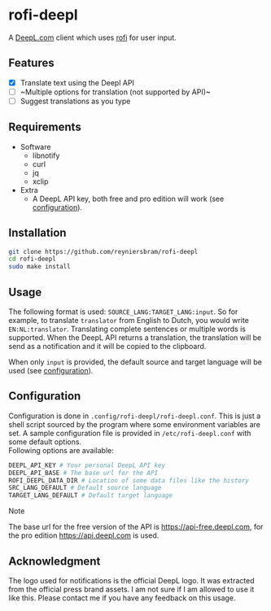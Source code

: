 # rofi-deepl

A [DeepL.com](https://www.deepl.com) client which uses 
[rofi](https://davatorium.github.io/rofi/) for user input.

## Features

- [x] Translate text using the Deepl API
- [ ] ~Multiple options for translation (not supported by API)~
- [ ] Suggest translations as you type

## Requirements

- Software
    - libnotify
    - curl
    - jq
    - xclip
- Extra
    - A DeepL API key, both free and pro edition will work (see 
    [configuration](#configuration)).

## Installation

```sh
git clone https://github.com/reyniersbram/rofi-deepl
cd rofi-deepl
sudo make install
```

## Usage

The following format is used: `SOURCE_LANG:TARGET_LANG:input`. So for example, 
to translate `translator` from English to Dutch, you would write 
`EN:NL:translator`. Translating complete sentences or multiple words is 
supported. When the DeepL API returns a translation, the translation will be 
send as a notification and it will be copied to the clipboard.

When only `input` is provided, the default source and target language will be 
used (see [configuration](#configuration)).

## Configuration

Configuration is done in `.config/rofi-deepl/rofi-deepl.conf`. This is just 
a shell script sourced by the program where some environment variables are set. 
A sample configuration file is provided in `/etc/rofi-deepl.conf` with some 
default options.  
Following options are available:

```sh
DEEPL_API_KEY # Your personal DeepL API key
DEEPL_API_BASE # The base url for the API
ROFI_DEEPL_DATA_DIR # Location of some data files like the history
SRC_LANG_DEFAULT # Default source language
TARGET_LANG_DEFAULT # Default target language
```

> [!NOTE]
> The base url for the free version of the API is https://api-free.deepl.com, 
> for the pro edition https://api.deepl.com is used.

## Acknowledgment

The logo used for notifications is the official DeepL logo. It was extracted 
from the official press brand assets. I am not sure if I am allowed to use it 
like this. Please contact me if you have any feedback on this usage.

